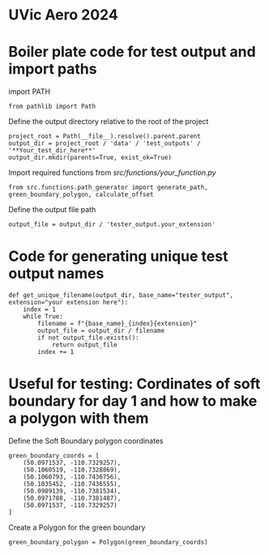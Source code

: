 # UVic Aero 2024

# Boiler plate code for test output and import paths

import PATH
```
from pathlib import Path
```

Define the output directory relative to the root of the project
```
project_root = Path(__file__).resolve().parent.parent
output_dir = project_root / 'data' / 'test_outputs' / '**Your_test_dir_here**'
output_dir.mkdir(parents=True, exist_ok=True)
```

Import required functions from *src/functions/your_function.py*
```
from src.functions.path_generator import generate_path, green_boundary_polygon, calculate_offset
```
Define the output file path
```
output_file = output_dir / 'tester_output.your_extension'
```
# Code for generating unique test output names
```
def get_unique_filename(output_dir, base_name="tester_output", extension="your extension here"):
    index = 1
    while True:
        filename = f"{base_name}_{index}{extension}"
        output_file = output_dir / filename
        if not output_file.exists():
            return output_file
        index += 1
```

# Useful for testing: Cordinates of soft boundary for day 1 and how to make a polygon with them

Define the Soft Boundary polygon coordinates
```
green_boundary_coords = [
    (50.0971537, -110.7329257),
    (50.1060519, -110.7328869),
    (50.1060793, -110.7436756),
    (50.1035452, -110.7436555),
    (50.0989139, -110.7381534),
    (50.0971788, -110.7381487),
    (50.0971537, -110.7329257)
]
```

Create a Polygon for the green boundary
```
green_boundary_polygon = Polygon(green_boundary_coords)
```
